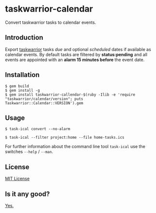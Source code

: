 # taskwarrior-calendar

Convert taskwarrior tasks to calendar events.

## Introduction

Export [taskwarrior](https://taskwarrior.org) tasks *due* and optional
*scheduled* dates if available as calendar events.
By default tasks are filtered by **status:pending** and all events are appointed
with an **alarm 15 minutes before** the event date.

## Installation

    $ gem build
    $ gem install -g
    $ gem install taskwarrior-callendar-$(ruby -Ilib -e 'require "taskwarrior/calendar/version"; puts Taskwarrior::Calendar::VERSION').gem

## Usage

    $ task-ical convert --no-alarm

    $ task-ical --filter project:home --file home-tasks.ics

For further information about the command line tool `task-ical` use the
switches `--help` / `--man`.

## License

[MIT License](https://spdx.org/licenses/MIT.html)

## Is it any good?

[Yes.](https://news.ycombinator.com/item?id=3067434)
